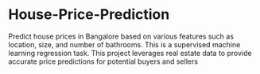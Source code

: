 # House-Price-Prediction
Predict house prices in Bangalore based on various features such as location, size, and number of bathrooms. This is a supervised machine learning regression task. This project leverages real estate data to provide accurate price predictions for potential buyers and sellers

